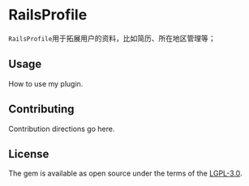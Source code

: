 # RailsProfile
`RailsProfile`用于拓展用户的资料，比如简历、所在地区管理等；

## Usage
How to use my plugin.



## Contributing
Contribution directions go here.

## License
The gem is available as open source under the terms of the [LGPL-3.0](https://opensource.org/licenses/LGPL-3.0).
